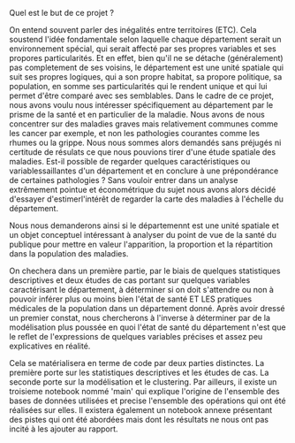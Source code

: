 Quel est le but de ce projet ?

On entend souvent parler des inégalités entre territoires (ETC). Cela soustend l'idée fondamentale selon laquelle chaque département serait un environnement spécial, qui serait affecté par ses propres variables et ses propores particularités. Et en effet, bien qu'il ne se détache (généralement) pas completement de ses voisins, le département est une unité spatiale qui suit ses propres logiques, qui a son propre habitat, sa propore politique, sa population, en somme ses particularités qui le rendent unique et qui lui permet d'être comparé avec ses semblables.
Dans le cadre de ce projet, nous avons voulu nous intéresser spécifiquement au département par le prisme de la santé et en particulier de la maladie. Nous avons de nous
concentrer sur des maladies graves mais relativement communes comme les cancer par exemple, et non les pathologies courantes comme les rhumes ou la grippe. Nous nous sommes alors demandés sans préjugés ni certitude de résulats ce que nous pouvions tirer d'une étude spatiale des maladies. Est-il possible de regarder quelques caractéristiques ou variablessaillantes d'un département et en conclure à une prépondérance de certaines pathologies ? Sans vouloir entrer dans un analyse extrêmement pointue et économétrique du sujet nous avons alors décidé d'essayer d'estimerl'intérêt de regarder la carte des maladies à l'échelle du département. 

Nous nous demanderons ainsi si le départemennt est une unité spatiale et un objet conceptuel intéressant à analyser du point de vue de la santé du publique pour mettre
en valeur l'apparition, la proportion et la répartition dans la population des maladies. 

On chechera dans un première partie, par le biais de quelques statistiques descriptives et deux études de cas portant sur quelques variables caractérisant le département, à
déterminer si on doit s'attendre ou non à pouvoir inférer plus ou moins bien l'état de santé ET LES pratiques médicales de la population dans un département donné. Après avoir dressé un premier constat, nous chercherons à l'inverse à déterminer par de la modélisation plus poussée en quoi l'état de santé du département n'est que le reflet de l'expressions de quelques variables précises et assez peu explicatives en réalité.

Cela se matérialisera en terme de code par deux parties distinctes. La première porte sur les statistiques descriptives et les études de cas. La seconde porte sur la modélisation et le clustering. Par ailleurs, il existe un troisieme notebook nommé 'main' qui explique l'origine de l'ensemble des bases de données utilisées et precise l'ensemble des opérations qui ont été réalisées sur elles. Il existera également un notebook annexe présentant des pistes qui ont été abordées mais dont les résultats ne nous ont pas incité à les ajouter au rapport. 
